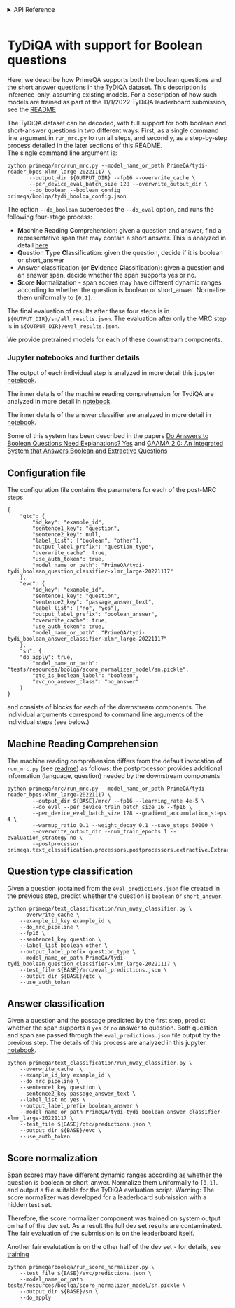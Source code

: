 <!-- START sphinx doc instructions - DO NOT MODIFY next code, please -->
<details>
<summary>API Reference</summary>    

```{eval-rst}

.. autosummary::
    :toctree: _autosummary
    :template: custom-module-template.rst
    :recursive:
   
    primeqa.boolqa

```
</details>          
<br>
<!-- END sphinx doc instructions - DO NOT MODIFY above code, please --> 

# TyDiQA with support for Boolean questions

Here, we describe how PrimeQA supports both the boolean questions and the short answer questions in the TyDiQA dataset. This
description is inference-only, assuming existing models. For a description of how such models are trained as part of the 
11/1/2022 TyDiQA leaderboard submission, see the [README](../../examples/boolqa/README.md) 

The TyDiQA dataset can be decoded, with full support for both boolean and short-answer questions in two different ways:
First, as a single command line argument in `run_mrc.py` to run all steps, and secondly, as a step-by-step process detailed in the 
later sections of this README.  
The single command line argument is:
```shell
python primeqa/mrc/run_mrc.py --model_name_or_path PrimeQA/tydi-reader_bpes-xlmr_large-20221117 \
       --output_dir ${OUTPUT_DIR} --fp16 --overwrite_cache \
       --per_device_eval_batch_size 128 --overwrite_output_dir \
       --do_boolean --boolean_config  primeqa/boolqa/tydi_boolqa_config.json
```
The option `--do_boolean` supercedes the `--do_eval` option, and runs the following four-stage process:

- **M**achine **R**eading **C**omprehension: given a question and answer, find a representative span that may contain a short answer. This is analyzed in detail [here](https://github.com/primeqa/primeqa/blob/main/notebooks/mrc/tydiqa.ipynb)
- **Q**uestion **T**ype **C**lassification: given the question, decide if it is boolean or short_answer
- Answer classification (or **Ev**idence **C**lassification): given a question and an answer span, decide whether the span supports yes or no. 
- **S**core **N**ormalization - span scores may have different dynamic ranges according to whether the question is boolean or short_anwer. Normalize them uniformally to `[0,1]`.

The final evaluation of results after these four steps is in `${OUTPUT_DIR}/sn/all_results.json`.  The evaluation after only the MRC step is in `${OUTPUT_DIR}/eval_results.json`.

We provide pretrained models for each of these downstream components.

### Jupyter notebooks and further details

The output of each individual step is analyzed in more detail this jupyter [notebook](https://github.com/primeqa/primeqa/blob/main/notebooks/boolqa/eval_predictions.ipynb).

The inner details of the machine reading comprehension for TydiQA are analyzed in more detail in [notebook](https://github.com/primeqa/primeqa/blob/main/notebooks/mrc/tydiqa.ipynb).

The inner details of the answer classifier are analyzed in more detail in [notebook](https://github.com/primeqa/primeqa/blob/main/notebooks/boolqa/evc.ipynb).

Some of this system has been described in the papers [Do Answers to Boolean Questions Need Explanations? Yes](https://arxiv.org/abs/2112.07772) 
and [GAAMA 2.0: An Integrated System that Answers Boolean and Extractive Questions](https://arxiv.org/abs/2206.08441)

## Configuration file

The configuration file contains the parameters for each of the post-MRC steps
```
{
    "qtc": {
        "id_key": "example_id",
        "sentence1_key": "question",
        "sentence2_key": null,
        "label_list": ["boolean", "other"],
        "output_label_prefix": "question_type",
        "overwrite_cache": true,
        "use_auth_token": true,
        "model_name_or_path": "PrimeQA/tydi-tydi_boolean_question_classifier-xlmr_large-20221117"
    },
    "evc": {
        "id_key": "example_id",
        "sentence1_key": "question",
        "sentence2_key": "passage_answer_text",
        "label_list": ["no", "yes"],
        "output_label_prefix": "boolean_answer",
        "overwrite_cache": true,
        "use_auth_token": true,
        "model_name_or_path": "PrimeQA/tydi-tydi_boolean_answer_classifier-xlmr_large-20221117"
    },
    "sn": {
	"do_apply": true,
        "model_name_or_path": "tests/resources/boolqa/score_normalizer_model/sn.pickle",
        "qtc_is_boolean_label": "boolean",
        "evc_no_answer_class": "no_answer"
    }
}
```
and consists of blocks for each of the downstream components.  The individual arguments correspond to command line arguments of the individual steps (see below.)



## Machine Reading Comprehension

The machine reading comprehension differs from the default invocation of `run_mrc.py` (see [readme](../../api/mrc/index))
as follows: the postprocessor provides additional information (language, question)
needed by the downstream components

```shell
python primeqa/mrc/run_mrc.py --model_name_or_path PrimeQA/tydi-reader_bpes-xlmr_large-20221117 \
        --output_dir ${BASE}/mrc/ --fp16 --learning_rate 4e-5 \
        --do_eval --per_device_train_batch_size 16 --fp16 \
        --per_device_eval_batch_size 128 --gradient_accumulation_steps 4 \
        --warmup_ratio 0.1 --weight_decay 0.1 --save_steps 50000 \
        --overwrite_output_dir --num_train_epochs 1 --evaluation_strategy no \
        --postprocessor primeqa.text_classification.processors.postprocessors.extractive.ExtractivePipelinePostProcessor
```

## Question type classification

Given a question (obtained from the `eval_predictions.json` file created in the previous step, predict
whether the question is `boolean` or `short_answer`.

```shell
python primeqa/text_classification/run_nway_classifier.py \
    --overwrite_cache \
    --example_id_key example_id \
    --do_mrc_pipeline \
    --fp16 \
    --sentence1_key question \
    --label_list boolean other \
    --output_label_prefix question_type \
    --model_name_or_path PrimeQA/tydi-tydi_boolean_question_classifier-xlmr_large-20221117 \
    --test_file ${BASE}/mrc/eval_predictions.json \
    --output_dir ${BASE}/qtc \
    --use_auth_token
```
## Answer classification

Given a question and the passage predicted by the first step, predict whether the span supports
a `yes` or `no` answer to question.  Both question and span are passed through the `eval_predictions.json`
file output by the previous step.  The details of this process are analyzed in this jupyter [notebook](https://github.com/primeqa/primeqa/blob/main/notebooks/boolqa/evc.ipynb).

```shell
python primeqa/text_classification/run_nway_classifier.py \
    --overwrite_cache  \
    --example_id_key example_id \
    --do_mrc_pipeline \
    --sentence1_key question \
    --sentence2_key passage_answer_text \
    --label_list no yes \
    --output_label_prefix boolean_answer \
    --model_name_or_path PrimeQA/tydi-tydi_boolean_answer_classifier-xlmr_large-20221117 \
    --test_file ${BASE}/qtc/predictions.json \
    --output_dir ${BASE}/evc \
    --use_auth_token
```

## Score normalization

Span scores may have different dynamic ranges according as whether the question is boolean or short_anwer. Normalize them uniformally to `[0,1]`.
and output a file suitable for the TyDiQA evaluation script.
Warning: The score normalizer was developed for a leaderboard submission with a hidden test set.

Therefore, the score normalizer component was trained on system output on half of the dev set.  As a result the full dev set results are contaminated.  The fair evaluation of the submission is on the leaderboard itself.

Another fair evalutation is on the other half of the dev set - for details, see [training](../../examples/boolqa/README.md) 


```shell
python primeqa/boolqa/run_score_normalizer.py \
    --test_file ${BASE}/evc/predictions.json \
    --model_name_or_path tests/resources/boolqa/score_normalizer_model/sn.pickle \
    --output_dir ${BASE}/sn \
    --do_apply
```
